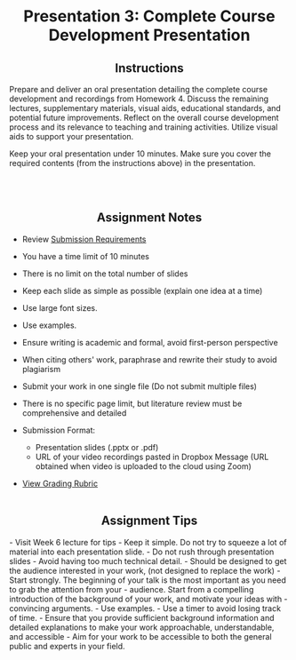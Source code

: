 <h1 align="center"> Presentation 3: Complete Course Development Presentation </h1>


<h2 align="center">Instructions</h2>

Prepare and deliver an oral presentation detailing the complete course development and recordings from Homework 4. Discuss the remaining lectures, supplementary materials, visual aids, educational standards, and potential future improvements. Reflect on the overall course development process and its relevance to teaching and training activities. Utilize visual aids to support your presentation.

Keep your oral presentation under 10 minutes. Make sure you cover the required contents (from the instructions above) in the presentation.

<br><br>

<h2 align="center">Assignment Notes</h2>


- Review [Submission Requirements](https://github.com/KieraConway/CSC786/blob/main/Homework%202%20-%20Initial%20Literature%20Review/HW2%20Submission%20Requirements.pdf)

- You have a time limit of 10 minutes
- There is no limit on the total number of slides
- Keep each slide as simple as possible (explain one idea at a time)
- Use large font sizes.
- Use examples.
- Ensure writing is academic and formal, avoid first-person perspective
- When citing others' work, paraphrase and rewrite their study to avoid plagiarism
- Submit your work in one single file (Do not submit multiple files) 
- There is no specific page limit, but literature review must be comprehensive and detailed
- Submission Format:


	- Presentation slides (.pptx or .pdf)
	- URL of your video recordings pasted in Dropbox Message (URL obtained when video is uploaded to the cloud using Zoom)

- [View Grading Rubric](https://github.com/KieraConway/CSC786/tree/main/Project%20Resources/Grading%20Rubric/README.md)
<br><br>

<h2 align="center">Assignment Tips</h2>
- Visit Week 6 lecture for tips
- Keep it simple. Do not try to squeeze a lot of material into each presentation slide.
- Do not rush through presentation slides
- Avoid having too much technical detail.
- Should be designed to get the audience interested in your work, (not designed to replace the work)
- Start strongly. The beginning of your talk is the most important as you need to grab the attention from your
- audience. Start from a compelling introduction of the background of your work, and motivate your ideas with
- convincing arguments.
- Use examples.
- Use a timer to avoid losing track of time. 
- Ensure that you provide sufficient background information and detailed explanations to make your work approachable, understandable, and accessible
- Aim for your work to be accessible to both the general public and experts in your field.
<br><br>


